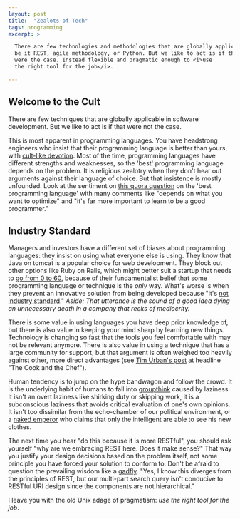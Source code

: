 ```yaml
---
layout: post
title:  "Zealots of Tech"
tags: programming
excerpt: >

  There are few technologies and methodologies that are globally applicable in software development,
  be it REST, agile methodology, or Python. But we like to act is if that
  were the case. Instead flexible and pragmatic enough to <i>use
  the right tool for the job</i>.

---
```


## Welcome to the Cult

There are few techniques that are globally applicable in software
development. But we like to act is if that were not the case.

This is most apparent in programming languages. You have headstrong
engineers who insist that their programming language is better than
yours, with [cult-like
devotion](https://www.reddit.com/r/haskell/comments/3of8zk/the_cult_of_haskell_is_my_favourite_programming/).
Most of the time, programming languages have different strengths and
weaknesses, so the 'best' programming language depends on the
problem. It is religious zealotry when they don't hear out arguments
against their language of choice. But that insistence is mostly
unfounded. Look at the sentiment on [this quora
question](https://www.quora.com/What-are-the-best-programming-languages-to-learn-today)
on the 'best programming language' with many comments like "depends on
what you want to optimize" and "it's far more important to learn to be
a good programmer."

## Industry Standard

Managers and investors have a different set of biases about
programming languages: they insist on using what everyone else is
using. They know that Java on tomcat is a popular choice for web
development. They block out other options like Ruby on Rails, which
might better suit a startup that needs to [go from 0 to
60](https://www.minddigital.com/ruby-on-rails-for-robust-and-rapid-development/),
because of their fundamentalist belief that some programming language
or technique is the *only* way. What's worse is when they prevent an
innovative solution from being developed because "it's [not industry
standard](http://paulgraham.com/icad.html)." _Aside: That utterance is
the sound of a good idea dying an unnecessary death in a company that
reeks of mediocrity._

There is some value in using languages you have deep prior knowledge
of, but there is also value in keeping your mind sharp by learning new
things. Technology is changing so fast that the tools you feel
comfortable with may not be relevant anymore. There is also value in
using a technique that has a large community for support, but that
argument is often weighed too heavily against other, more direct
advantages (see [Tim Urban's
post](http://waitbutwhy.com/2015/11/the-cook-and-the-chef-musks-secret-sauce.html)
at headline "The Cook and the Chef").

Human tendency is to jump on the hype bandwagon and follow the
crowd. It is the underlying habit of humans to fall into
[groupthink](https://en.wikipedia.org/wiki/Groupthink) caused by
laziness. It isn't an overt laziness like shirking duty or skipping
work, it is a subconscious laziness that avoids critical evaluation of
one's own opinions. It isn't too dissimilar from the echo-chamber of
our political environment, or a [naked
emperor](https://en.wikipedia.org/wiki/The_Emperor%27s_New_Clothes)
who claims that only the intelligent are able to see his new clothes.

The next time you hear "do this because it is more RESTful", you
should ask yourself "why are we embracing REST here. Does it make
sense?" That way you justify your design decisions based on the
problem itself, not some principle you have forced your solution to
conform to. Don't be afraid to question the prevailing wisdom like a
[gadfly](https://en.wikipedia.org/wiki/Social_gadfly). "Yes, I know
this diverges from the principles of REST, but our multi-part search
query isn't conducive to RESTful URI design since the components are
not hierarchical."

I leave you with the old Unix adage of pragmatism: _use the right tool
for the job_.
